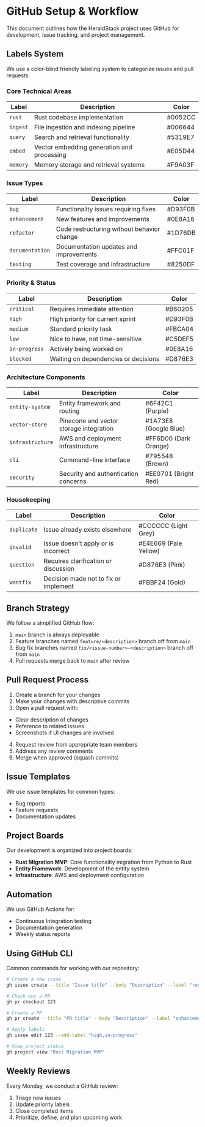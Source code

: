 # GitHub Setup & Workflow

This document outlines how the HeraldStack project uses GitHub for development,
issue tracking, and project management.

<!-- filepath: docs/GITHUB.md -->

## Labels System

We use a color-blind friendly labeling system to categorize
issues and pull requests:

### Core Technical Areas

| Label | Description | Color |
|-------|-------------|-------|
| `rust` | Rust codebase implementation | #0052CC |
| `ingest` | File ingestion and indexing pipeline | #006644 |
| `query` | Search and retrieval functionality | #5319E7 |
| `embed` | Vector embedding generation and processing | #E05D44 |
| `memory` | Memory storage and retrieval systems | #F9A03F |

### Issue Types

| Label | Description | Color |
|-------|-------------|-------|
| `bug` | Functionality issues requiring fixes | #D93F0B |
| `enhancement` | New features and improvements | #0E8A16 |
| `refactor` | Code restructuring without behavior change | #1D76DB |
| `documentation` | Documentation updates and improvements | #FFC01F |
| `testing` | Test coverage and infrastructure | #8250DF |

### Priority & Status

| Label | Description | Color |
|-------|-------------|-------|
| `critical` | Requires immediate attention | #B60205 |
| `high` | High priority for current sprint | #D93F0B |
| `medium` | Standard priority task | #FBCA04 |
| `low` | Nice to have, not time-sensitive | #C5DEF5 |
| `in-progress` | Actively being worked on | #0E8A16 |
| `blocked` | Waiting on dependencies or decisions | #D876E3 |

### Architecture Components

| Label | Description | Color |
|-------|-------------|-------|
| `entity-system` | Entity framework and routing | #6F42C1 (Purple) |
| `vector-store` | Pinecone and vector storage integration | #1A73E8 (Google Blue) |
| `infrastructure` | AWS and deployment infrastructure | #FF6D00 (Dark Orange) |
| `cli` | Command-line interface | #795548 (Brown) |
| `security` | Security and authentication concerns | #EE0701 (Bright Red) |

### Housekeeping

| Label | Description | Color |
|-------|-------------|-------|
| `duplicate` | Issue already exists elsewhere | #CCCCCC (Light Grey) |
| `invalid` | Issue doesn't apply or is incorrect | #E4E669 (Pale Yellow) |
| `question` | Requires clarification or discussion | #D876E3 (Pink) |
| `wontfix` | Decision made not to fix or implement | #FBBF24 (Gold) |

## Branch Strategy

We follow a simplified GitHub flow:

1. `main` branch is always deployable
2. Feature branches named `feature/<description>` branch off from `main`
3. Bug fix branches named `fix/<issue-number>-<description>` branch off from `main`
4. Pull requests merge back to `main` after review

## Pull Request Process

1. Create a branch for your changes
2. Make your changes with descriptive commits
3. Open a pull request with:

- Clear description of changes
- Reference to related issues
- Screenshots if UI changes are involved

4. Request review from appropriate team members
5. Address any review comments
6. Merge when approved (squash commits)

## Issue Templates

We use issue templates for common types:

- Bug reports
- Feature requests
- Documentation updates

## Project Boards

Our development is organized into project boards:

- **Rust Migration MVP**: Core functionality migration from Python to Rust
- **Entity Framework**: Development of the entity system
- **Infrastructure**: AWS and deployment configuration

## Automation

We use GitHub Actions for:

- Continuous Integration testing
- Documentation generation
- Weekly status reports

## Using GitHub CLI

Common commands for working with our repository:

```bash
# Create a new issue
gh issue create --title "Issue title" --body "Description" --label "rust,bug"

# Check out a PR
gh pr checkout 123

# Create a PR
gh pr create --title "PR title" --body "Description" --label "enhancement"

# Apply labels
gh issue edit 123 --add-label "high,in-progress"

# View project status
gh project view "Rust Migration MVP"
```

## Weekly Reviews

Every Monday, we conduct a GitHub review:

1. Triage new issues
2. Update priority labels
3. Close completed items
4. Prioritize, define, and plan upcoming work
